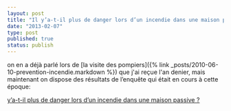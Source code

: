 ```yaml
---
layout: post
title: "Il y’a-t-il plus de danger lors d’un incendie dans une maison passive ?"
date: "2013-02-07"
type: post
published: true
status: publish
---
```


on en a déjà parlé lors de [la visite des pompiers]({% link _posts/2010-06-10-prevention-incendie.markdown %}) que j'ai reçue l'an denier, mais maintenant on dispose des résultats de l’enquête qui était en cours à cette époque:

[y’a-t-il plus de danger lors d’un incendie dans une maison passive ?](http://www.maisonpassive.be/?+Il-y-a-t-il-plus-de-danger-lors-d+)
